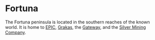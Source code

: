 # Fortuna

The Fortuna peninsula is located in the southern reaches of the known world. 
It is home to 
[EPIC](places/EPIC.html), 
[Grakas](places/grakas.html), 
the [Gateway](places/gateway.html), and
the [Silver Mining Company](silver_mining_company.html). 